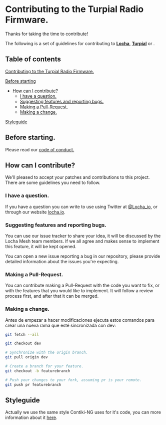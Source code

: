 # Contributing to the Turpial Radio Firmware.

Thanks for taking the time to contribute!

The following is a set of guidelines for contributing to [**Locha**](), [**Turpial**]() or .

## Table of contents

[Contributing to the Turpial Radio Firmware.](#contributing-to-the-turpial-radio-firmware)

[Before starting](#before-starting)

* [How can I contribute?](#how-can-i-contribute)
  - [I have a question.](#i-have-a-question)
  - [Suggesting features and reporting bugs.](#suggesting-features-and-reporting-bugs)
  - [Making a Pull-Request.](#making-a-pull-request)
  - [Making a change.](#making-a-change)

[Styleguide](#styleguide)

## Before starting.

Please read our [code of conduct.](CODE_OF_CONDUCT.md)

## How can I contribute?

We'll pleased to accept your patches and contributions to this project. There 
are some guidelines you need to follow.

### I have a question.

If you have a question you can write to use using Twitter at
[@Locha_io](https://twitter.com/Locha_io), or through our website
[locha.io](https://locha.io).

### Suggesting features and reporting bugs.

You can use our issue tracker to share your idea, it will be discussed by the
Locha Mesh team members. If we all agree and makes sense to implement this
feature, it will be kept opened.

You can open a new issue reporting a bug in our repository, please provide
detailed information about the issues you're expecting.

### Making a Pull-Request.

You can contribute making a Pull-Request with the code you want to fix, or with
the features that you would like to implement. It will follow a review process
first, and after that it can be merged.

### Making a change.

Antes de empezar a hacer modificaciones ejecuta estos comandos para crear una nueva rama que esté sincronizada con dev:

```bash
git fetch --all 

git checkout dev 

# Synchronize with the origin branch.
git pull origin dev 

# Create a branch for your feature.
git checkout -b featurebranch 

# Push your changes to your fork, assuming pr is your remote.
git push pr featurebranch 
```

## Styleguide

Actually we use the same style Contiki-NG uses for it's code, you can more
information about it
[here](https://github.com/contiki-ng/contiki-ng/wiki/Code-style).
